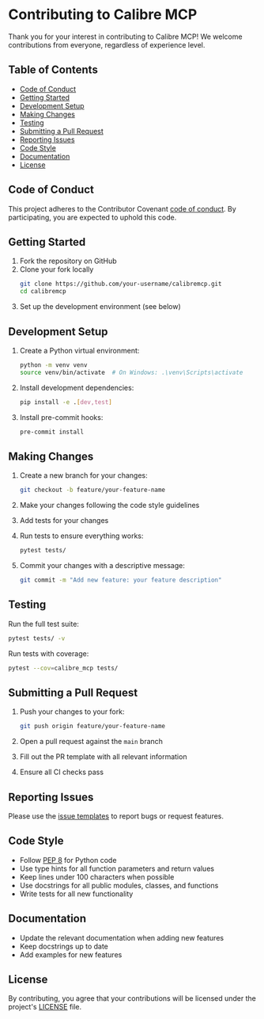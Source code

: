 # Contributing to Calibre MCP

Thank you for your interest in contributing to Calibre MCP! We welcome contributions from everyone, regardless of experience level.

## Table of Contents
- [Code of Conduct](#code-of-conduct)
- [Getting Started](#getting-started)
- [Development Setup](#development-setup)
- [Making Changes](#making-changes)
- [Testing](#testing)
- [Submitting a Pull Request](#submitting-a-pull-request)
- [Reporting Issues](#reporting-issues)
- [Code Style](#code-style)
- [Documentation](#documentation)
- [License](#license)

## Code of Conduct

This project adheres to the Contributor Covenant [code of conduct](CODE_OF_CONDUCT.md). By participating, you are expected to uphold this code.

## Getting Started

1. Fork the repository on GitHub
2. Clone your fork locally
   ```bash
   git clone https://github.com/your-username/calibremcp.git
   cd calibremcp
   ```
3. Set up the development environment (see below)

## Development Setup

1. Create a Python virtual environment:
   ```bash
   python -m venv venv
   source venv/bin/activate  # On Windows: .\venv\Scripts\activate
   ```

2. Install development dependencies:
   ```bash
   pip install -e .[dev,test]
   ```

3. Install pre-commit hooks:
   ```bash
   pre-commit install
   ```

## Making Changes

1. Create a new branch for your changes:
   ```bash
   git checkout -b feature/your-feature-name
   ```

2. Make your changes following the code style guidelines

3. Add tests for your changes

4. Run tests to ensure everything works:
   ```bash
   pytest tests/
   ```

5. Commit your changes with a descriptive message:
   ```bash
   git commit -m "Add new feature: your feature description"
   ```

## Testing

Run the full test suite:
```bash
pytest tests/ -v
```

Run tests with coverage:
```bash
pytest --cov=calibre_mcp tests/
```

## Submitting a Pull Request

1. Push your changes to your fork:
   ```bash
   git push origin feature/your-feature-name
   ```

2. Open a pull request against the `main` branch

3. Fill out the PR template with all relevant information

4. Ensure all CI checks pass

## Reporting Issues

Please use the [issue templates](.github/ISSUE_TEMPLATE) to report bugs or request features.

## Code Style

- Follow [PEP 8](https://www.python.org/dev/peps/pep-0008/) for Python code
- Use type hints for all function parameters and return values
- Keep lines under 100 characters when possible
- Use docstrings for all public modules, classes, and functions
- Write tests for all new functionality

## Documentation

- Update the relevant documentation when adding new features
- Keep docstrings up to date
- Add examples for new features

## License

By contributing, you agree that your contributions will be licensed under the project's [LICENSE](LICENSE) file.

